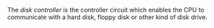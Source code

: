 The _disk controller_ is the controller circuit which enables the CPU to communicate with a hard disk, floppy disk or other kind of disk drive.